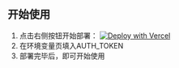## 开始使用

1. 点击右侧按钮开始部署：
   [![Deploy with Vercel](https://vercel.com/button)](https://vercel.com/new/clone?repository-url=https%3A%2F%2Fgithub.com%2FSMNETSTUDIO%2FHeck2API&env=AUTH_TOKEN&project-name=heck2api&repository-name=heck2api)
2. 在环境变量页填入AUTH_TOKEN
3. 部署完毕后，即可开始使用
